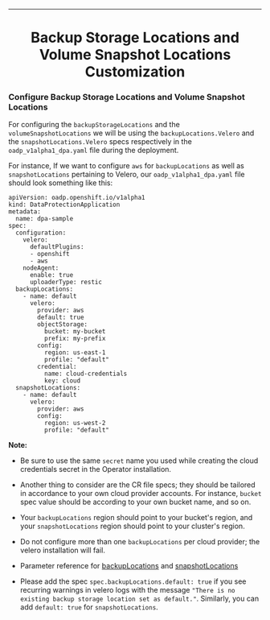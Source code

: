 <hr style="height:1px;border:none;color:#333;">
<h1 align="center">Backup Storage Locations and Volume Snapshot Locations Customization</h1>

### Configure Backup Storage Locations and Volume Snapshot Locations


For configuring the `backupStorageLocations` and the `volumeSnapshotLocations`
we will be using the `backupLocations.Velero` and the `snapshotLocations.Velero`
specs respectively in the `oadp_v1alpha1_dpa.yaml` file during the deployment.

For instance, If we want to configure `aws` for `backupLocations` as
well as `snapshotLocations` pertaining to Velero, our
`oadp_v1alpha1_dpa.yaml` file should look something like this:

```
apiVersion: oadp.openshift.io/v1alpha1
kind: DataProtectionApplication
metadata:
  name: dpa-sample
spec:
  configuration:
    velero:
      defaultPlugins:
      - openshift
      - aws
    nodeAgent:
      enable: true
      uploaderType: restic
  backupLocations:
    - name: default
      velero:
        provider: aws
        default: true
        objectStorage:
          bucket: my-bucket
          prefix: my-prefix
        config:
          region: us-east-1
          profile: "default"
        credential:
          name: cloud-credentials
          key: cloud
  snapshotLocations:
    - name: default
      velero:
        provider: aws
        config:
          region: us-west-2
          profile: "default"

```

<b>Note:</b>

- Be sure to use the same `secret` name you used while creating the cloud
credentials secret in the Operator installation.

- Another thing to consider are the CR file specs; they should be tailored in
accordance to your own cloud provider accounts.
For instance, `bucket` spec value should be according to your own bucket name, and so on.

- Your `backupLocations` region should point to your bucket's region, and your
`snapshotLocations` region should point to your cluster's region.

- Do not configure more than one `backupLocations` per cloud provider;
the velero installation will fail.

- Parameter reference for [backupLocations](https://velero.io/docs/main/api-types/backupstoragelocation/)
and [snapshotLocations](https://velero.io/docs/main/api-types/volumesnapshotlocation/)

- Please add the spec `spec.backupLocations.default: true` if you see recurring
warnings in velero logs with the message `"There is no existing backup storage location set as default."`.
Similarly, you can add `default: true` for `snapshotLocations`.

